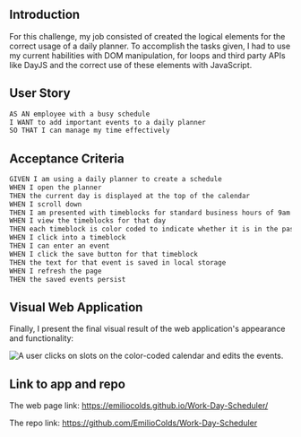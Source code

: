 ## Introduction

For this challenge, my job consisted of created the logical elements for the correct usage of a daily planner. To accomplish the tasks given, I had to use my current habilities with DOM manipulation, for loops and third party APIs like DayJS and the correct use of these elements with JavaScript.

## User Story

```md
AS AN employee with a busy schedule
I WANT to add important events to a daily planner
SO THAT I can manage my time effectively
```

## Acceptance Criteria

```md
GIVEN I am using a daily planner to create a schedule
WHEN I open the planner
THEN the current day is displayed at the top of the calendar
WHEN I scroll down
THEN I am presented with timeblocks for standard business hours of 9am - 5pm
WHEN I view the timeblocks for that day
THEN each timeblock is color coded to indicate whether it is in the past, present, or future
WHEN I click into a timeblock
THEN I can enter an event
WHEN I click the save button for that timeblock
THEN the text for that event is saved in local storage
WHEN I refresh the page
THEN the saved events persist
```

## Visual Web Application
Finally, I present the final visual result of the web application's appearance and functionality:

![A user clicks on slots on the color-coded calendar and edits the events.](./Assets/Images/Captura%20de%20pantalla%202024-01-25%20a%20la(s)%201.24.35 p.m..png)

## Link to app and repo
The web page link: https://emiliocolds.github.io/Work-Day-Scheduler/

The repo link: https://github.com/EmilioColds/Work-Day-Scheduler
